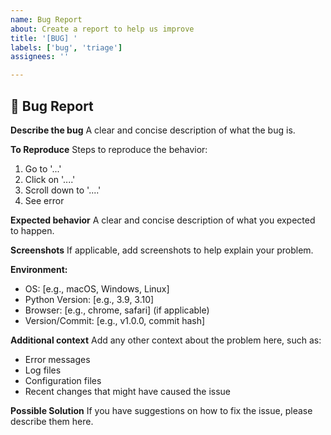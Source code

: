 ```yaml
---
name: Bug Report
about: Create a report to help us improve
title: '[BUG] '
labels: ['bug', 'triage']
assignees: ''

---
```


## 🐛 Bug Report

**Describe the bug**
A clear and concise description of what the bug is.

**To Reproduce**
Steps to reproduce the behavior:
1. Go to '...'
2. Click on '....'
3. Scroll down to '....'
4. See error

**Expected behavior**
A clear and concise description of what you expected to happen.

**Screenshots**
If applicable, add screenshots to help explain your problem.

**Environment:**
- OS: [e.g., macOS, Windows, Linux]
- Python Version: [e.g., 3.9, 3.10]
- Browser: [e.g., chrome, safari] (if applicable)
- Version/Commit: [e.g., v1.0.0, commit hash]

**Additional context**
Add any other context about the problem here, such as:
- Error messages
- Log files
- Configuration files
- Recent changes that might have caused the issue

**Possible Solution**
If you have suggestions on how to fix the issue, please describe them here.
